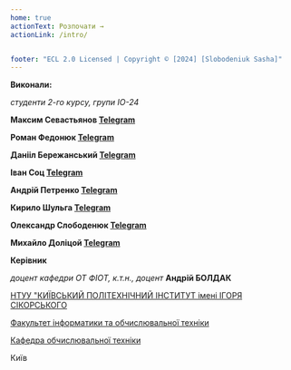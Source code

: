 ```yaml
---
home: true
actionText: Розпочати →
actionLink: /intro/


footer: "ECL 2.0 Licensed | Copyright © [2024] [Slobodeniuk Sasha]"
---
```



**Виконали:** 

*студенти 2-го курсу, групи ІО-24* 

**Максим Севастьянов [Telegram](https://t.me/sevastian0v)**

**Роман Федонюк [Telegram](https://t.me/nowayrm)**

**Данііл Бережанський [Telegram](https://t.me/ayanel)**

**Іван Соц [Telegram](https://t.me/MrFlaiman)**

**Андрій Петренко [Telegram](https://t.me/AHgPEu_6po)**

**Кирило Шульга [Telegram](https://t.me/kyryl_shulga)**

**Олександр Слободенюк [Telegram](https://t.me/Niggetos)**

**Михайло Доліцой [Telegram](https://t.me/DolitsoiMisha)** 


**Керівник**

*доцент кафедри ОТ ФІОТ, к.т.н., доцент*<span padding-right:5em></span> **Андрій БОЛДАК** 

[НТУУ "КИЇВСЬКИЙ ПОЛІТЕХНІЧНИЙ ІНСТИТУТ імені ІГОРЯ СІКОРСЬКОГО](https://kpi.ua/)

[Факультет інформатики та обчислювальної техніки](https://fiot.kpi.ua/)

[Кафедра обчислювальної техніки](https://comsys.kpi.ua/)

Київ
